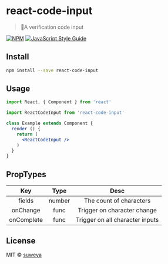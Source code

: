 # react-code-input

> 🎉A verification code input

[![NPM](https://img.shields.io/npm/v/react-code-input.svg)](https://www.npmjs.com/package/react-code-input) [![JavaScript Style Guide](https://img.shields.io/badge/code_style-standard-brightgreen.svg)](https://standardjs.com)

## Install

```bash
npm install --save react-code-input
```

## Usage

```jsx
import React, { Component } from 'react'

import ReactCodeInput from 'react-code-input'

class Example extends Component {
  render () {
    return (
      <ReactCodeInput />
    )
  }
}
```

## PropTypes

| Key        |  Type  | Desc  |
| :---------:| :------:| :--: |
| fields     | number | The count of characters  |
| onChange   | func   | Trigger on character change  |
| onComplete | func   | Trigger on all character inputs  |

## License

MIT © [suweya](https://github.com/suweya)
